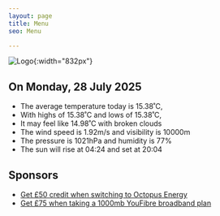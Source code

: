 ```yaml
---
layout: page
title: Menu
seo: Menu

---
```


![Logo](/images/logo.jpg){:width="832px"}

<!-- weather_marker starts -->
## On Monday, 28 July 2025

- The average temperature today is 15.38˚C,
- With highs of 15.38˚C and lows of 15.38˚C,
- It may feel like 14.98˚C with broken clouds
- The wind speed is 1.92m/s and visibility is 10000m
- The pressure is 1021hPa and humidity is 77%
- The sun will rise at 04:24 and set at 20:04

<!-- weather_marker ends -->

## Sponsors

- [Get £50 credit when switching to Octopus Energy](https://bit.ly/3oD1nnS)
- [Get £75 when taking a 1000mb YouFibre broadband plan](https://aklam.io/91zWhU?)
